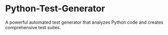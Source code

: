 # Python-Test-Generator
A powerful automated test generator that analyzes Python code and creates comprehensive test suites.
